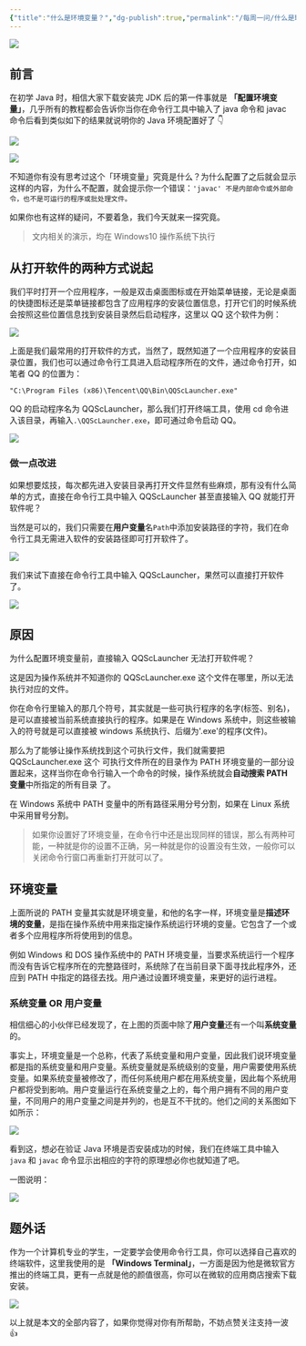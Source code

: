 ```yaml
---
{"title":"什么是环境变量？","dg-publish":true,"permalink":"/每周一问/什么是环境变量/","dgPassFrontmatter":true}
---
```



![](https://cdn.ytools.xyz/uPic/0081Kckwly1gkfri6jactj30p00andgu.jpg)

## 前言

在初学 Java 时，相信大家下载安装完 JDK 后的第一件事就是 **「配置环境变量」**，几乎所有的教程都会告诉你当你在命令行工具中输入了 java 命令和 javac 命令后看到类似如下的结果就说明你的 Java 环境配置好了 👇

![](https://cdn.ytools.xyz/uPic/0081Kckwly1gkc3xq2o61j31c00u01ah.jpg)

![](https://cdn.ytools.xyz/uPic/0081Kckwgy1gkc3z9g40nj31c00u0h5v.jpg)

不知道你有没有思考过这个「环境变量」究竟是什么？为什么配置了之后就会显示这样的内容，为什么不配置，就会提示你一个错误：`'javac' 不是内部命令或外部命令，也不是可运行的程序或批处理文件。`

如果你也有这样的疑问，不要着急，我们今天就来一探究竟。

> 文内相关的演示，均在 Windows10 操作系统下执行

## 从打开软件的两种方式说起

我们平时打开一个应用程序，一般是双击桌面图标或在开始菜单链接，无论是桌面的快捷图标还是菜单链接都包含了应用程序的安装位置信息，打开它们的时候系统会按照这些位置信息找到安装目录然后启动程序，这里以 QQ 这个软件为例：

![](https://cdn.ytools.xyz/uPic/0081Kckwly1gkfpy9syooj30mw0xmmzh.jpg)

上面是我们最常用的打开软件的方式，当然了，既然知道了一个应用程序的安装目录位置，我们也可以通过命令行工具进入启动程序所在的文件，通过命令打开，如笔者 QQ 的位置为：

```
"C:\Program Files (x86)\Tencent\QQ\Bin\QQScLauncher.exe"
```

QQ 的启动程序名为 QQScLauncher，那么我们打开终端工具，使用 cd 命令进入该目录，再输入`.\QQScLauncher.exe`，即可通过命令启动 QQ。

![](https://cdn.ytools.xyz/uPic/0081Kckwly1gkfq29dyg0j31mr0u0aiv.jpg)

### 做一点改进

如果想要炫技，每次都先进入安装目录再打开文件显然有些麻烦，那有没有什么简单的方式，直接在命令行工具中输入 QQScLauncher 甚至直接输入 QQ 就能打开软件呢？

当然是可以的，我们只需要在**用户变量**名`Path`中添加安装路径的字符，我们在命令行工具无需进入软件的安装路径即可打开软件了。

![](https://cdn.ytools.xyz/uPic/0081Kckwgy1gkfq3y2wn4j31eb0u0b29.jpg)

我们来试下直接在命令行工具中输入 QQScLauncher，果然可以直接打开软件了。

![](https://cdn.ytools.xyz/uPic/0081Kckwly1gkfq810x2fj31gr0u0wly.jpg)

## 原因

为什么配置环境变量前，直接输入 QQScLauncher 无法打开软件呢？

这是因为操作系统并不知道你的 QQScLauncher.exe 这个文件在哪里，所以无法执行对应的文件。

你在命令行里输入的那几个符号，其实就是一些可执行程序的名字(标签、别名)，是可以直接被当前系统直接执行的程序。如果是在 Windows 系统中，则这些被输入的符号就是可以直接被 windows 系统执行、后缀为'.exe'的程序(文件)。

那么为了能够让操作系统找到这个可执行文件，我们就需要把 QQScLauncher.exe 这个 可执行文件所在的目录作为 PATH 环境变量的一部分设置起来，这样当你在命令行输入一个命令的时候，操作系统就会**自动搜索 PATH 变量**中所指定的所有目录 了。

在 Windows 系统中 PATH 变量中的所有路径采用分号分割，如果在 Linux 系统中采用冒号分割。

> 如果你设置好了环境变量，在命令行中还是出现同样的错误，那么有两种可能，一种就是你的设置不正确，另一种就是你的设置没有生效，一般你可以关闭命令行窗口再重新打开就可以了。

## 环境变量

上面所说的 PATH 变量其实就是环境变量，和他的名字一样，环境变量是**描述环境的变量**，是指在操作系统中用来指定操作系统运行环境的变量。它包含了一个或者多个应用程序所将使用到的信息。

例如 Windows 和 DOS 操作系统中的 PATH 环境变量，当要求系统运行一个程序而没有告诉它程序所在的完整路径时，系统除了在当前目录下面寻找此程序外，还应到 PATH 中指定的路径去找。用户通过设置环境变量，来更好的运行进程。

### 系统变量 OR 用户变量

相信细心的小伙伴已经发现了，在上图的页面中除了**用户变量**还有一个叫**系统变量**的。

事实上，环境变量是一个总称，代表了系统变量和用户变量，因此我们说环境变量都是指的系统变量和用户变量。系统变量就是系统级别的变量，用户需要使用系统变量。如果系统变量被修改了，而任何系统用户都在用系统变量，因此每个系统用户都将受到影响。用户变量运行在系统变量之上的，每个用户拥有不同的用户变量，不同用户的用户变量之间是并列的，也是互不干扰的。他们之间的关系图如下如所示：

![](https://cdn.ytools.xyz/uPic/0081Kckwgy1gkc7x4h8nsj30z60idmxr.jpg)

看到这，想必在验证 Java 环境是否安装成功的时候，我们在终端工具中输入 `java` 和 `javac` 命令显示出相应的字符的原理想必你也就知道了吧。

一图说明：

![](https://cdn.ytools.xyz/uPic/0081Kckwly1gkc8ufipqvj32is0lin5x.jpg)

## 题外话

作为一个计算机专业的学生，一定要学会使用命令行工具，你可以选择自己喜欢的终端软件，这里我使用的是 **「Windows Terminal」**，一方面是因为他是微软官方推出的终端工具，更有一点就是他的颜值很高，你可以在微软的应用商店搜索下载安装。

![](https://cdn.ytools.xyz/uPic/0081Kckwly1gkc3vtgdwaj31qy0sk433.jpg)

以上就是本文的全部内容了，如果你觉得对你有所帮助，不妨点赞关注支持一波 👍
